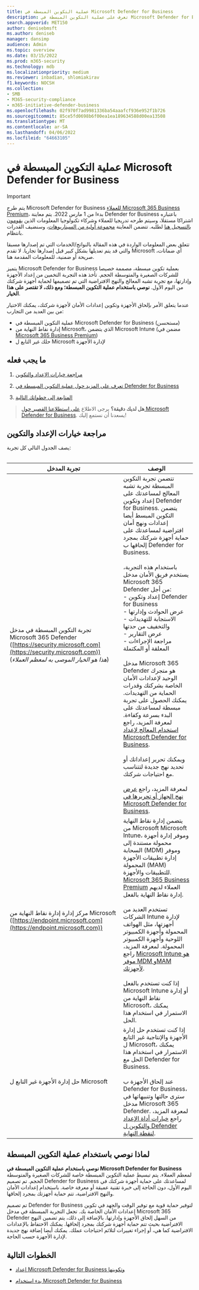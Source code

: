 ```yaml
---
title: عملية التكوين المبسطة في Microsoft Defender for Business
description: تعرف على عملية التكوين المبسطة في Microsoft Defender for Business
search.appverid: MET150
author: denisebmsft
ms.author: deniseb
manager: dansimp
audience: Admin
ms.topic: overview
ms.date: 03/15/2022
ms.prod: m365-security
ms.technology: mdb
ms.localizationpriority: medium
ms.reviewer: inbadian, shlomiakirav
f1.keywords: NOCSH
ms.collection:
- SMB
- M365-security-compliance
- m365-initiative-defender-business
ms.openlocfilehash: 02f970f7ad9981336ba54aaafcf936e952f1b726
ms.sourcegitcommit: 85ce5fd0698b6f00ea1ea189634588d00ea13508
ms.translationtype: MT
ms.contentlocale: ar-SA
ms.lasthandoff: 04/06/2022
ms.locfileid: "64663105"
---
```

# <a name="the-simplified-configuration-process-in-microsoft-defender-for-business"></a>عملية التكوين المبسطة في Microsoft Defender for Business

> [!IMPORTANT]
> يتم طرح Microsoft Defender for Business [للعملاء Microsoft 365 Business Premium](../../business-premium/index.md)، بدءا من 1 مارس 2022. يتم معاينة Defender for Business باعتباره اشتراكا مستقلا، وسيتم طرحه تدريجيا للعملاء وشركاء تكنولوجيا المعلومات الذين [يقومون بالتسجيل هنا](https://aka.ms/mdb-preview) لطلبه. تتضمن المعاينة [مجموعة أولية من السيناريوهات](mdb-tutorials.md#try-these-preview-scenarios)، وسنضيف القدرات بانتظام.
> 
> تتعلق بعض المعلومات الواردة في هذه المقالة بالنواتج/الخدمات التي تم إصدارها مسبقا والتي قد يتم تعديلها بشكل كبير قبل إصدارها تجاريا. لا تقدم Microsoft أي ضمانات، صريحة أو ضمنية، للمعلومات المقدمة هنا. 

يتميز Microsoft Defender for Business بعملية تكوين مبسطة، مصممة خصيصا للشركات الصغيرة والمتوسطة الحجم. تأخذ هذه التجربة التخمين من إعداد الأجهزة وإدارتها، مع تجربة تشبه المعالج والنهج الافتراضية التي تم تصميمها لحماية أجهزة شركتك من اليوم الأول. **نوصي باستخدام عملية التكوين المبسطة؛ ومع ذلك، لا تقتصر على هذا الخيار**.

عندما يتعلق الأمر بإلحاق الأجهزة وتكوين إعدادات الأمان لأجهزة شركتك، يمكنك الاختيار من بين العديد من التجارب: 

- عملية التكوين المبسطة في Microsoft Defender for Business (*مستحسن*) 
- إدارة نقاط النهاية من Microsoft، الذي يتضمن Microsoft Intune (مضمن في [Microsoft 365 Business Premium](../../business-premium/index.md))
- حلك غير التابع ل Microsoft لإدارة الأجهزة 

## <a name="what-to-do"></a>ما يجب فعله

1. [مراجعة خيارات الإعداد والتكوين](#review-your-setup-and-configuration-options)

2. [تعرف على المزيد حول عملية التكوين المبسطة في Defender for Business](#why-we-recommend-using-the-simplified-configuration-process)

3. [المتابعة إلى خطواتك التالية](#next-steps)

>
> **هل لديك دقيقة؟**
> يرجى الاطلاع <a href="https://microsoft.qualtrics.com/jfe/form/SV_0JPjTPHGEWTQr4y" target="_blank">على استطلاعنا القصير حول Microsoft Defender for Business</a>. يسعدنا أن نستمع إليك!
>

## <a name="review-your-setup-and-configuration-options"></a>مراجعة خيارات الإعداد والتكوين

يصف الجدول التالي كل تجربة:
<br/><br/>

| تجربة المدخل  | الوصف  |
|---------|---------|
| تجربة التكوين المبسطة في مدخل Microsoft 365 Defender ([https://security.microsoft.com](https://security.microsoft.com)) <br/>(*هذا هو الخيار الموصى به لمعظم العملاء*)  | تتضمن تجربة التكوين المبسطة تجربة تشبه المعالج لمساعدتك على إعداد وتكوين Defender for Business. يتضمن التكوين المبسط أيضا إعدادات ونهج أمان افتراضية لمساعدتك على حماية أجهزة شركتك بمجرد إلحاقها ب Defender for Business. <br/><br/>باستخدام هذه التجربة، يستخدم فريق الأمان مدخل Microsoft 365 Defender من أجل: <br/>- إعداد وتكوين Defender for Business <br/>- عرض الحوادث وإدارتها<br/>- الاستجابة للتهديدات والتخفيف من حدتها<br/>- عرض التقارير<br/>- مراجعة الإجراءات المعلقة أو المكتملة <br/><br/> مدخل Microsoft 365 Defender هو متجرك الوحيد لإعدادات الأمان الخاصة بشركتك وقدرات الحماية من التهديدات. يمكنك الحصول على تجربة مبسطة لمساعدتك على البدء بسرعة وكفاءة. لمعرفة المزيد، راجع [استخدام المعالج لإعداد Microsoft Defender for Business](mdb-use-wizard.md).<br/><br/>ويمكنك تحرير إعداداتك أو تحديد نهج جديدة لتتناسب مع احتياجات شركتك.<br/><br/>لمعرفة المزيد، راجع [عرض نهج الجهاز أو تحريرها في Microsoft Defender for Business](mdb-view-edit-policies.md). |
| مركز إدارة إدارة نقاط النهاية من Microsoft ([https://endpoint.microsoft.com](https://endpoint.microsoft.com))  | يتضمن إدارة نقاط النهاية من Microsoft Microsoft Intune، وموفر إدارة أجهزة محمولة مستندة إلى السحابة (MDM) وموفر إدارة تطبيقات الأجهزة المحمولة (MAM) للتطبيقات والأجهزة. [Microsoft 365 Business Premium](../../business-premium/index.md) العملاء لديهم إدارة نقاط النهاية بالفعل. <br/><br/>تستخدم العديد من الشركات Intune لإدارة أجهزتها، مثل الهواتف المحمولة وأجهزة الكمبيوتر اللوحية وأجهزة الكمبيوتر المحمولة. لمعرفة المزيد، راجع [Microsoft Intune هو موفر MDM وMAM لأجهزتك](/mem/intune/fundamentals/what-is-intune). <br/><br/>إذا كنت تستخدم بالفعل Microsoft Intune أو إدارة نقاط النهاية من Microsoft، يمكنك الاستمرار في استخدام هذا الحل. |
| حل إدارة الأجهزة غير التابع ل Microsoft  | إذا كنت تستخدم حل إدارة الأجهزة والإنتاجية غير التابع ل Microsoft، يمكنك الاستمرار في استخدام هذا الحل مع Defender for Business. <br/><br/>عند إلحاق الأجهزة ب Defender for Business، سترى حالتها وتنبيهاتها في مدخل Microsoft 365 Defender. لمعرفة المزيد، راجع [خيارات أداة الإعداد والتكوين ل Defender لنقطة النهاية](../defender-endpoint/onboard-configure.md). |


## <a name="why-we-recommend-using-the-simplified-configuration-process"></a>لماذا نوصي باستخدام عملية التكوين المبسطة

**نوصي باستخدام عملية التكوين المبسطة في Microsoft Defender for Business** لمعظم العملاء. يتم تبسيط عملية التكوين المبسطة خاصة للشركات الصغيرة والمتوسطة الحجم. تم تصميم Defender for Business لمساعدتك على حماية أجهزة شركتك في اليوم الأول، دون الحاجة إلى خبرة تقنية عميقة أو معرفة خاصة. باستخدام إعدادات الأمان والنهج الافتراضية، تتم حماية أجهزتك بمجرد إلحاقها.

تم تصميم Defender for Business لتوفير حماية قوية مع توفير الوقت والجهد في تكوين إعدادات الأمان الخاصة بك. تجعل التجربة المبسطة في مدخل Microsoft 365 Defender من السهل إلحاق الأجهزة وإدارتها. بالإضافة إلى ذلك، يتم تضمين النهج الافتراضية بحيث تتم حماية أجهزة شركتك بمجرد إلحاقها. يمكنك الاحتفاظ بالإعدادات الافتراضية كما هي، أو إجراء تغييرات لتلائم احتياجات عملك. يمكنك أيضا إضافة نهج جديدة لإدارة الأجهزة حسب الحاجة.

## <a name="next-steps"></a>الخطوات التالية

- [إعداد Microsoft Defender for Business وتكوينها](mdb-setup-configuration.md)

- [بدء استخدام Microsoft Defender for Business](mdb-get-started.md)
